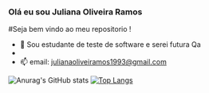 ### Olá eu sou Juliana Oliveira Ramos


#Seja bem vindo ao meu repositorio ! 

- 🌱 Sou estudante de teste de software e serei futura Qa   
- 
- 📫 email: julianaoliveiramos1993@gmail.com
 


![Anurag's GitHub stats](https://github-readme-stats.vercel.app/api?username=Juliana-Oliveira-Ramos&show_icons=true&theme=radical)
[![Top Langs](https://github-readme-stats.vercel.app/api/top-langs/?username=Juliana-Oliveira-Ramos)](https://github.com/Juliana-Oliveira-Ramos/github-readme-stats)



